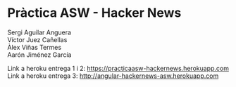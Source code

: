 # Pràctica ASW - Hacker News

Sergi Aguilar Anguera  
Víctor Juez Cañellas  
Àlex Viñas Termes  
Aarón Jiménez García

Link a heroku entrega 1 i 2: https://practicaasw-hackernews.herokuapp.com  
Link a heroku entrega 3: http://angular-hackernews-asw.herokuapp.com